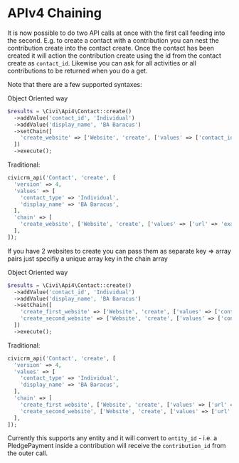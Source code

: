 # APIv4 Chaining

It is now possible to do two API calls at once with the first call feeding into the second. E.g. to create a contact with a contribution you can nest the contribution create into the contact create. Once the contact has been created it will action the contribution create using the id from the contact create as `contact_id`. Likewise you can ask for all activities or all contributions to be returned when you do a get.

Note that there are a few supported syntaxes:

Object Oriented way

```php
$results = \Civi\Api4\Contact::create()
  ->addValue('contact_id', 'Individual')
  ->addValue('display_name', 'BA Baracus')
  ->setChain([
    'create_website' => ['Website', 'create', ['values' => ['contact_id' => '$id', 'url' => 'example.com']]],
  ])
  ->execute();
```

Traditional:

```php
civicrm_api('Contact', 'create', [
  'version' => 4,
  'values' => [
    'contact_type' => 'Individual',
    'display_name' => 'BA Baracus',
  ],
  'chain' => [
    'create_website', ['Website', 'create', ['values' => ['url' => 'example.com', 'contact_id' => '$id']]],
  ],
]);
```

If you have 2 websites to create you can pass them as separate key => array pairs just specifiy a unique array key in the chain array

Object Oriented way

```php
$results = \Civi\Api4\Contact::create()
  ->addValue('contact_id', 'Individual')
  ->addValue('display_name', 'BA Baracus')
  ->setChain([
    'create_first_website' => ['Website', 'create', ['values' => ['contact_id' => '$id', 'url' => 'example.com']]],
    'create_second_website' => ['Website', 'create', ['values' => ['contact_id' => '$id', 'url' => 'example.org']]],
  ])
  ->execute();
```

Traditional:

```php
civicrm_api('Contact', 'create', [
  'version' => 4,
  'values' => [
    'contact_type' => 'Individual',
    'display_name' => 'BA Baracus',
  ],
  'chain' => [
    'create_first website', ['Website', 'create', ['values' => ['url' => 'example.com', 'contact_id' => '$id']]],
    'create_second_website', ['Website', 'create', ['values' => ['url' => 'example.org', 'contact_id' => '$id']]],
  ],
]);
```

Currently this supports any entity and it will convert to `entity_id` - i.e. a PledgePayment inside a contribution will receive the `contribution_id` from the outer call.
